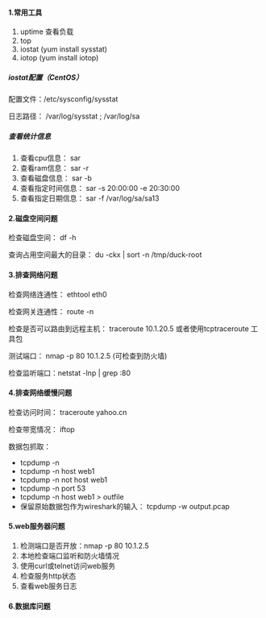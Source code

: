 #### 1.常用工具

1. uptime 查看负载
2. top
3. iostat (yum install sysstat)
4. iotop (yum install iotop)

##### iostat配置（CentOS）

配置文件：/etc/sysconfig/sysstat

日志路径： /var/log/sysstat ; /var/log/sa

##### 查看统计信息

1. 查看cpu信息： sar
2. 查看ram信息： sar -r 
3. 查看磁盘信息： sar -b
4. 查看指定时间信息： sar -s 20:00:00 -e 20:30:00 
5. 查看指定日期信息： sar -f  /var/log/sa/sa13

#### 2.磁盘空间问题

检查磁盘空间： df -h

查询占用空间最大的目录： du -ckx | sort -n /tmp/duck-root

#### 3.排查网络问题

检查网络连通性： ethtool eth0  

检查网关连通性： route -n

检查是否可以路由到远程主机： traceroute 10.1.20.5 或者使用tcptraceroute 工具包

测试端口： nmap -p 80 10.1.2.5  (可检查到防火墙)

检查监听端口：netstat -lnp | grep :80

#### 4.排查网络缓慢问题

检查访问时间： traceroute yahoo.cn

检查带宽情况： iftop

数据包抓取：

- tcpdump -n
- tcpdump -n host web1
- tcpdump -n not host web1
- tcpdump -n port 53 
- tcpdump -n host web1 > outfile
- 保留原始数据包作为wireshark的输入： tcpdump -w output.pcap

#### 5.web服务器问题

1. 检测端口是否开放：nmap -p 80 10.1.2.5
2. 本地检查端口监听和防火墙情况
3. 使用curl或telnet访问web服务
4. 检查服务http状态
5. 查看web服务日志

#### 6.数据库问题







